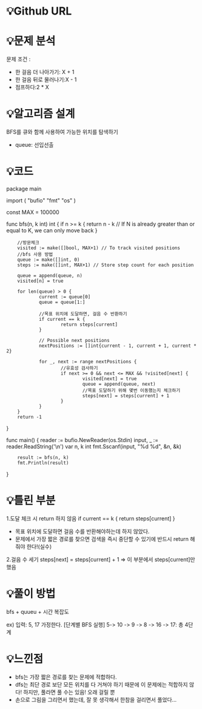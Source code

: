 # 💡Github URL


# 💡**문제 분석**
문제 조건 : 
- 한 걸음 더 나아가기: X + 1 
- 한 걸음 뒤로 물러나기:X - 1
- 점프하다:2 * X

# 💡**알고리즘 설계**
BFS를 큐와 함께 사용하여 가능한 위치를 탐색하기
- queue: 선입선출

# 💡코드
package main

import (
        "bufio"
        "fmt"
        "os"
)

const MAX = 100000

func bfs(n, k int) int {
        if n >= k {
                return n - k // If N is already greater than or equal to K, we can only move back
        }

        //방문체크
        visited := make([]bool, MAX+1) // To track visited positions
        //bfs 사용 방법
        queue := make([]int, 0)
        steps := make([]int, MAX+1) // Store step count for each position

        queue = append(queue, n)
        visited[n] = true

        for len(queue) > 0 {
                current := queue[0]
                queue = queue[1:]

                //목표 위치에 도달하면, 걸음 수 반환하기
                if current == k {
                        return steps[current]
                }

                // Possible next positions
                nextPositions := []int{current - 1, current + 1, current * 2}

                for _, next := range nextPositions {
                        //유효성 검사하기
                        if next >= 0 && next <= MAX && !visited[next] {
                                visited[next] = true
                                queue = append(queue, next)
                                //목표 도달하기 위해 몇번 이동했는지 체크하기
                                steps[next] = steps[current] + 1
                        }
                }
        }
        return -1
}

func main() {
        reader := bufio.NewReader(os.Stdin)
        input, _ := reader.ReadString('\n')
        var n, k int
        fmt.Sscanf(input, "%d %d", &n, &k)

        result := bfs(n, k)
        fmt.Println(result)
}


# 💡틀린 부분
1.도달 체크 시 return 하지 않음
if current == k {
    return steps[current]
}
- 목표 위치에 도달하면 걸음 수를 반환해야하는데 하지 않았다.
- 문제에서 가장 짧은 경로를 찾으면 검색을 즉시 중단할 수 있기에 반드시 return 해줘야 한다!(실수)

2.걸음 수 세기 
steps[next] = steps[current] + 1
=> 이 부분에서 steps[current]만 했음


# 💡풀이 방법
bfs + quueu + 시간 복잡도

ex) 입력: 5, 17 가정한다.
[단계별 BFS 실행]
5-> 10 -> 9 -> 8 -> 16 -> 17: 총 4단계


# 💡느낀점
- bfs는 가장 짧은 경로를 찾는 문제에 적합하다.
- dfs는 최단 경로 보단 모든 위치를 다 거쳐야 하기 때문에 이 문제에는 적합하지 않다! 하지만, 풀라면 풀 수는 있음! 오래 걸릴 뿐
- 손으로 그림을 그리면서 했는데, 잘 못 생각해서 한참을 걸리면서 풀었다...